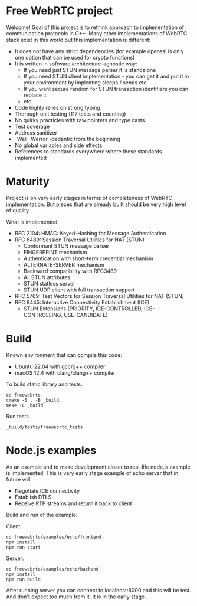 # Free WebRTC project

Welcome! Goal of this project is to rethink approach to implementation
of communication protocols in C++. Many other implementations of WebRTC
stack exist in this world but this implementation is different:

- It does not have any strict dependencies (for example openssl is only one option that can be used for crypto functions)
- It is written in software architecture-agnostic way:
  - If you need just STUN message parser it is standalone
  - If you need STUN client implementation - you can get it and put it in your environment by implenting sleeps / sends etc
  - If you want secure random for STUN transaction identifiers you can replace it
  - etc.
- Code highly relies on strong typing
- Thorough unit testing (117 tests and counting)
- No quirky practicies with raw pointers and type casts.
- Test coverage
- Address sanitizer
- -Wall -Werror -pedantic from the beginning
- No global variables and side effects
- References to standards everywhere where these standards implemented

# Maturity

Project is on very early stages in terms of completeness of WebRTC implementation. But pieces that are already built
should be very high level of quality.

What is implemented:
- RFC 2104: HMAC: Keyed-Hashing for Message Authentication
- RFC 8489: Session Traversal Utilities for NAT (STUN)
  - Conformant STUN message parser
  - FINGERPRINT mechanism
  - Authentication with short-term credential mechanism
  - ALTERNATE-SERVER mechanism
  - Backward compatibility with RFC3489
  - All STUN attributes
  - STUN statless server
  - STUN UDP client with full transaction support
- RFC 5769: Test Vectors for Session Traversal Utilities for NAT (STUN)
- RFC 8445: Interactive Connectivity Establishment (ICE)
  - STUN Extensions (PRIORITY, ICE-CONTROLLED, ICE-CONTROLLING, USE-CANDIDATE)

# Build

Known environment that can compile this code:
- Ubuntu 22.04 with gcc/g++ compiler
- macOS 12.4 with clang/clang++ compiler

To build static library and tests:
```
cd freewebrtc
cmake -S . -B _build
make -C _build
```

Run tests
```
_build/tests/freewebrtc_tests
```

# Node.js examples

As an example and to make development closer to real-life node.js example is implemented. 
This is very early stage example of echo server that in future will

- Negotiate ICE connectivity
- Establish DTLS 
- Receive RTP streams and return it back to client

Build and run of the example:

Client:
```
cd freewebrtc/examples/echo/frontend
npm install
npm run start
```

Server:
```
cd freewebrtc/examples/echo/backend
npm install
npm run build
```

After running server you can connect to localhost:8000 and this will be test.
And don't expect too much from it. It is in the early stage.











